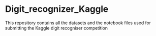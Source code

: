 # Digit_recognizer_Kaggle
This repository contains all the datasets and the notebook files used for submitting the Kaggle digit recogniser competition
